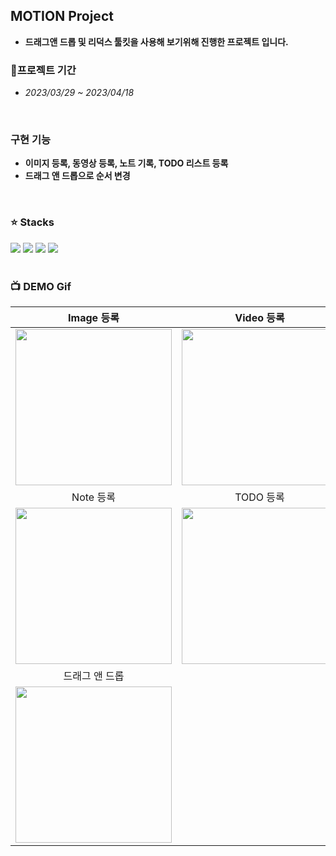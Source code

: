 ## MOTION Project
- **드래그앤 드롭 및 리덕스 툴킷을 사용해 보기위해 진행한 프로젝트 입니다.**
### 📆프로젝트 기간
- *2023/03/29 ~ 2023/04/18*
</br>

### 구현 기능
- **이미지 등록, 동영상 등록, 노트 기록, TODO 리스트 등록**
- **드래그 앤 드롭으로 순서 변경**
</br>

### ⭐ Stacks
<div>
<img src="https://img.shields.io/badge/React-61DAFB?style=for-the-badge&logo=React&logoColor=white">
<img src="https://img.shields.io/badge/Typescript-3178C6?style=for-the-badge&logo=Typescript&logoColor=white"> 
<img src="https://img.shields.io/badge/Tailwind CSS-06B6D4?style=for-the-badge&logo=Tailwind CSS&logoColor=white">
<img src="https://img.shields.io/badge/Redux Toolkit-orange?style=for-the-badge&logo=Redux&logoColor=white">
</div>
</br>

### 📺 DEMO Gif
|Image 등록|Video 등록|
|:-:|:-:|
|<img src="https://user-images.githubusercontent.com/26896971/232590760-1c4bb124-bbe0-4460-aa76-446b149f5ff8.gif" width=250>|<img src="https://user-images.githubusercontent.com/26896971/232591069-b8582c83-918c-4f93-8947-e56ebc273b61.gif" width=250>|
|Note 등록|TODO 등록|
|<img src="https://user-images.githubusercontent.com/26896971/232591231-f9462819-f8ca-483d-a07c-d78f381ff62b.gif" width=250>|<img src="https://user-images.githubusercontent.com/26896971/232591282-b445d61e-6959-4e68-99a1-66bcf603e7e1.gif" width=250>|
|드래그 앤 드롭|
|<img src="https://user-images.githubusercontent.com/26896971/232591456-ad06946a-510e-4696-b160-30a9117aec9c.gif" width=250>|
